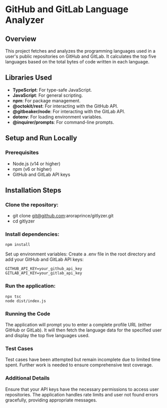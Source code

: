 # GitHub and GitLab Language Analyzer

## Overview
This project fetches and analyzes the programming languages used in a user's public repositories on GitHub and GitLab. It calculates the top five languages based on the total bytes of code written in each language.

## Libraries Used
- **TypeScript**: For type-safe JavaScript.
- **JavaScript**: For general scripting.
- **npm**: For package management.
- **@octokit/rest**: For interacting with the GitHub API.
- **@gitbeaker/node**: For interacting with the GitLab API.
- **dotenv**: For loading environment variables.
- **@inquirer/prompts**: For command-line prompts.

## Setup and Run Locally

### Prerequisites
- Node.js (v14 or higher)
- npm (v6 or higher)
- GitHub and GitLab API keys

## Installation Steps
### Clone the repository:  
- git clone git@github.com:aroraprince/gitlyzer.git
- cd gitlyzer

### Install dependencies:  
```
npm install
```

Set up environment variables: Create a .env file in the root directory and add your GitHub and GitLab API keys:  
```
GITHUB_API_KEY=your_github_api_key
GITLAB_API_KEY=your_gitlab_api_key
```

### Run the application:
```
npx tsc
node dist/index.js
```


### Running the Code
The application will prompt you to enter a complete profile URL (either GitHub or GitLab).
It will then fetch the language data for the specified user and display the top five languages used.

### Test Cases
Test cases have been attempted but remain incomplete due to limited time spent. Further work is needed to ensure comprehensive test coverage.

### Additional Details
Ensure that your API keys have the necessary permissions to access user repositories.
The application handles rate limits and user not found errors gracefully, providing appropriate messages.

